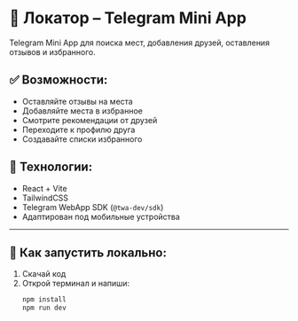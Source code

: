 # 📍 Локатор – Telegram Mini App

Telegram Mini App для поиска мест, добавления друзей, оставления отзывов и избранного.

## ✅ Возможности:
- Оставляйте отзывы на места
- Добавляйте места в избранное
- Смотрите рекомендации от друзей
- Переходите к профилю друга
- Создавайте списки избранного

## 🔧 Технологии:
- React + Vite
- TailwindCSS
- Telegram WebApp SDK (`@twa-dev/sdk`)
- Адаптирован под мобильные устройства

---

## 🚀 Как запустить локально:

1. Скачай код
2. Открой терминал и напиши:
   ```bash
   npm install
   npm run dev
